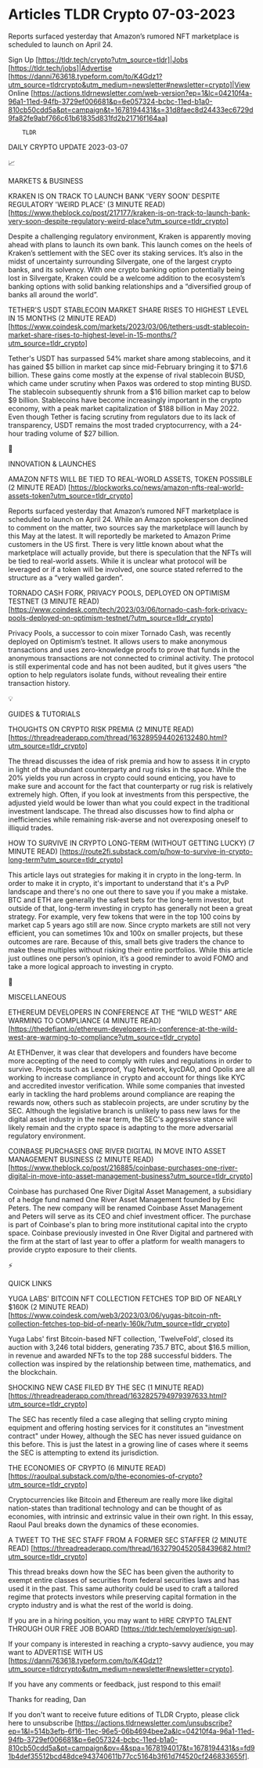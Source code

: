 # Articles TLDR Crypto 07-03-2023

Reports surfaced yesterday that Amazon’s rumored NFT marketplace is
scheduled to launch on April 24.  

Sign Up [https://tldr.tech/crypto?utm_source=tldr]|Jobs
[https://tldr.tech/jobs]|Advertise
[https://danni763618.typeform.com/to/K4Gdz1?utm_source=tldrcrypto&utm_medium=newsletter#newsletter=crypto]|View
Online
[https://actions.tldrnewsletter.com/web-version?ep=1&lc=04210f4a-96a1-11ed-94fb-3729ef006681&p=6e057324-bcbc-11ed-b1a0-810cb50cdd5a&pt=campaign&t=1678194431&s=31d8faec8d24433ec6729d9fa82fe9abf766c61b61835d831fd2b21716f164aa]


		TLDR 

DAILY CRYPTO UPDATE 2023-03-07

📈 

MARKETS & BUSINESS

KRAKEN IS ON TRACK TO LAUNCH BANK 'VERY SOON' DESPITE REGULATORY
'WEIRD PLACE' (3 MINUTE READ)
[https://www.theblock.co/post/217177/kraken-is-on-track-to-launch-bank-very-soon-despite-regulatory-weird-place?utm_source=tldr_crypto]


Despite a challenging regulatory environment, Kraken is apparently
moving ahead with plans to launch its own bank. This launch comes on
the heels of Kraken’s settlement with the SEC over its staking
services. It’s also in the midst of uncertainty surrounding
Silvergate, one of the largest crypto banks, and its solvency. With
one crypto banking option potentially being lost in Silvergate, Kraken
could be a welcome addition to the ecosystem’s banking options with
solid banking relationships and a “diversified group of banks all
around the world”. 

TETHER'S USDT STABLECOIN MARKET SHARE RISES TO HIGHEST LEVEL IN 15
MONTHS (2 MINUTE READ)
[https://www.coindesk.com/markets/2023/03/06/tethers-usdt-stablecoin-market-share-rises-to-highest-level-in-15-months/?utm_source=tldr_crypto]


Tether's USDT has surpassed 54% market share among stablecoins, and it
has gained $5 billion in market cap since mid-February bringing it to
$71.6 billion. These gains come mostly at the expense of rival
stablecoin BUSD, which came under scrutiny when Paxos was ordered to
stop minting BUSD. The stablecoin subsequently shrunk from a $16
billion market cap to below $9 billion. Stablecoins have become
increasingly important in the crypto economy, with a peak market
capitalization of $188 billion in May 2022. Even though Tether is
facing scrutiny from regulators due to its lack of transparency, USDT
remains the most traded cryptocurrency, with a 24-hour trading volume
of $27 billion. 

🚀 

INNOVATION & LAUNCHES

AMAZON NFTS WILL BE TIED TO REAL-WORLD ASSETS, TOKEN POSSIBLE (2
MINUTE READ)
[https://blockworks.co/news/amazon-nfts-real-world-assets-token?utm_source=tldr_crypto]


Reports surfaced yesterday that Amazon’s rumored NFT marketplace is
scheduled to launch on April 24. While an Amazon spokesperson declined
to comment on the matter, two sources say the marketplace will launch
by this May at the latest. It will reportedly be marketed to Amazon
Prime customers in the US first. There is very little known about what
the marketplace will actually provide, but there is speculation that
the NFTs will be tied to real-world assets. While it is unclear what
protocol will be leveraged or if a token will be involved, one source
stated referred to the structure as a “very walled garden”. 

TORNADO CASH FORK, PRIVACY POOLS, DEPLOYED ON OPTIMISM TESTNET (3
MINUTE READ)
[https://www.coindesk.com/tech/2023/03/06/tornado-cash-fork-privacy-pools-deployed-on-optimism-testnet/?utm_source=tldr_crypto]


Privacy Pools, a successor to coin mixer Tornado Cash, was recently
deployed on Optimism’s testnet. It allows users to make anonymous
transactions and uses zero-knowledge proofs to prove that funds in the
anonymous transactions are not connected to criminal activity. The
protocol is still experimental code and has not been audited, but it
gives users “the option to help regulators isolate funds, without
revealing their entire transaction history. 

💡 

GUIDES & TUTORIALS

THOUGHTS ON CRYPTO RISK PREMIA (2 MINUTE READ)
[https://threadreaderapp.com/thread/1632895944026132480.html?utm_source=tldr_crypto]


The thread discusses the idea of risk premia and how to assess it in
crypto in light of the abundant counterparty and rug risks in the
space. While the 20% yields you run across in crypto could sound
enticing, you have to make sure and account for the fact that
counterparty or rug risk is relatively extremely high. Often, if you
look at investments from this perspective, the adjusted yield would be
lower than what you could expect in the traditional investment
landscape. The thread also discusses how to find alpha or
inefficiencies while remaining risk-averse and not overexposing
oneself to illiquid trades. 

HOW TO SURVIVE IN CRYPTO LONG-TERM (WITHOUT GETTING LUCKY) (7 MINUTE
READ)
[https://route2fi.substack.com/p/how-to-survive-in-crypto-long-term?utm_source=tldr_crypto]


This article lays out strategies for making it in crypto in the
long-term. In order to make it in crypto, it's important to understand
that it's a PvP landscape and there's no one out there to save you if
you make a mistake. BTC and ETH are generally the safest bets for the
long-term investor, but outside of that, long-term investing in crypto
has generally not been a great strategy. For example, very few tokens
that were in the top 100 coins by market cap 5 years ago still are
now. Since crypto markets are still not very efficient, you can
sometimes 10x and 100x on smaller projects, but these outcomes are
rare. Because of this, small bets give traders the chance to make
these multiples without risking their entire portfolios. While this
article just outlines one person’s opinion, it’s a good reminder
to avoid FOMO and take a more logical approach to investing in crypto.


🦄 

MISCELLANEOUS

ETHEREUM DEVELOPERS IN CONFERENCE AT THE “WILD WEST” ARE WARMING
TO COMPLIANCE (4 MINUTE READ)
[https://thedefiant.io/ethereum-developers-in-conference-at-the-wild-west-are-warming-to-compliance?utm_source=tldr_crypto]


At ETHDenver, it was clear that developers and founders have become
more accepting of the need to comply with rules and regulations in
order to survive. Projects such as Lexproof, Yug Network, kycDAO, and
Opolis are all working to increase compliance in crypto and account
for things like KYC and accredited investor verification. While some
companies that invested early in tackling the hard problems around
compliance are reaping the rewards now, others such as stablecoin
projects, are under scrutiny by the SEC. Although the legislative
branch is unlikely to pass new laws for the digital asset industry in
the near term, the SEC's aggressive stance will likely remain and the
crypto space is adapting to the more adversarial regulatory
environment. 

COINBASE PURCHASES ONE RIVER DIGITAL IN MOVE INTO ASSET MANAGEMENT
BUSINESS (2 MINUTE READ)
[https://www.theblock.co/post/216885/coinbase-purchases-one-river-digital-in-move-into-asset-management-business?utm_source=tldr_crypto]


Coinbase has purchased One River Digital Asset Management, a
subsidiary of a hedge fund named One River Asset Management founded by
Eric Peters. The new company will be renamed Coinbase Asset Management
and Peters will serve as its CEO and chief investment officer. The
purchase is part of Coinbase's plan to bring more institutional
capital into the crypto space. Coinbase previously invested in One
River Digital and partnered with the firm at the start of last year to
offer a platform for wealth managers to provide crypto exposure to
their clients. 

⚡ 

QUICK LINKS

YUGA LABS' BITCOIN NFT COLLECTION FETCHES TOP BID OF NEARLY $160K (2
MINUTE READ)
[https://www.coindesk.com/web3/2023/03/06/yugas-bitcoin-nft-collection-fetches-top-bid-of-nearly-160k/?utm_source=tldr_crypto]


Yuga Labs' first Bitcoin-based NFT collection, 'TwelveFold', closed
its auction with 3,246 total bidders, generating 735.7 BTC, about
$16.5 million, in revenue and awarded NFTs to the top 288 successful
bidders. The collection was inspired by the relationship between time,
mathematics, and the blockchain. 

SHOCKING NEW CASE FILED BY THE SEC (1 MINUTE READ)
[https://threadreaderapp.com/thread/1632825794979397633.html?utm_source=tldr_crypto]


The SEC has recently filed a case alleging that selling crypto mining
equipment and offering hosting services for it constitutes an
"investment contract" under Howey, although the SEC has never issued
guidance on this before. This is just the latest in a growing line of
cases where it seems the SEC is attempting to extend its jurisdiction.


THE ECONOMIES OF CRYPTO (6 MINUTE READ)
[https://raoulpal.substack.com/p/the-economies-of-crypto?utm_source=tldr_crypto]


Cryptocurrencies like Bitcoin and Ethereum are really more like
digital nation-states than traditional technology and can be thought
of as economies, with intrinsic and extrinsic value in their own
right. In this essay, Raoul Paul breaks down the dynamics of these
economies. 

A TWEET TO THE SEC STAFF FROM A FORMER SEC STAFFER (2 MINUTE READ)
[https://threadreaderapp.com/thread/1632790452058439682.html?utm_source=tldr_crypto]


This thread breaks down how the SEC has been given the authority to
exempt entire classes of securities from federal securities laws and
has used it in the past. This same authority could be used to craft a
tailored regime that protects investors while preserving capital
formation in the crypto industry and is what the rest of the world is
doing. 

If you are in a hiring position, you may want to HIRE CRYPTO TALENT
THROUGH OUR FREE JOB BOARD [https://tldr.tech/employer/sign-up]. 

If your company is interested in reaching a crypto-savvy audience, you
may want to ADVERTISE WITH US
[https://danni763618.typeform.com/to/K4Gdz1?utm_source=tldrcrypto&utm_medium=newsletter#newsletter=crypto].


If you have any comments or feedback, just respond to this email! 

Thanks for reading, 
Dan 

If you don't want to receive future editions of TLDR Crypto,
please click here to unsubscribe
[https://actions.tldrnewsletter.com/unsubscribe?ep=1&l=514b3efb-6f16-11ec-96e5-06b4694bee2a&lc=04210f4a-96a1-11ed-94fb-3729ef006681&p=6e057324-bcbc-11ed-b1a0-810cb50cdd5a&pt=campaign&pv=4&spa=1678194017&t=1678194431&s=fd91b4def35512bcd48dce943740611b77cc5164b3f61d7f4520cf246833655f].


 